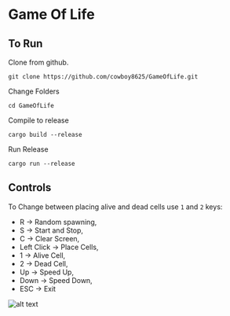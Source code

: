 # Game Of Life

## To Run

Clone from github.

`git clone https://github.com/cowboy8625/GameOfLife.git`

Change Folders

`cd GameOfLife`

Compile to release

`cargo build --release`

Run Release

`cargo run --release`

## Controls

To Change between placing alive and dead cells use `1` and `2` keys:
* R -> Random spawning,
* S -> Start and Stop,
* C -> Clear Screen,
* Left Click -> Place Cells,
* 1 -> Alive Cell,
* 2 -> Dead Cell,
* Up -> Speed Up,
* Down -> Speed Down,
* ESC -> Exit

![alt text](https://cdn.discordapp.com/attachments/633710601562095616/652689887895748630/life2.gif)
